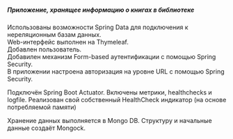 ##### Приложение, хранящее информацию о книгах в библиотеке

Использованы возможности Spring Data для подключения к нереляционным базам данных.<br>
Web-интерфейс выполнен на Thymeleaf.<br>
Добавлен пользователь.<br>
Добавилен механизм Form-based аутентификации с помощью Spring Security.<br>
В приложении настроена авторизация на уровне URL с помощью Spring Security.<br>

Подключён Spring Boot Actuator.
Включены метрики, healthchecks и logfile.
Реализован свой собственный HealthCheck индикатор (на основе потребляемой памяти)

Хранение данных выполняется в Mongo DB. 
Структуру и начальные данные создаёт Mongock.<br>
